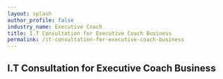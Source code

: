 ```yaml
---
layout: splash 
author_profile: false 
industry_name: Executive Coach
title: I.T Consultation for Executive Coach Business
permalink: /it-consultation-for-executive-coach-business
---
```


## I.T Consultation for Executive Coach Business